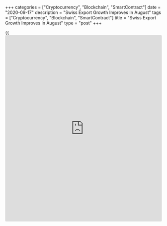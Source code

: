 +++
categories = ["Cryptocurrency", "Blockchain", "SmartContract"]
date = "2020-09-17"
description = "Swiss Export Growth Improves In August"
tags = ["Cryptocurrency", "Blockchain", "SmartContract"]
title = "Swiss Export Growth Improves In August"
type = "post"
+++

{{<iframe id="large-banner" src="https://www.bounty.group/#slide=9.0" width="100%" height="600" scrolling="no" style="border: 0px solid rgb(216, 221, 230); border-radius: 3px;">}}

Switzerland's exports rose for the third straight month in August and
surpassed the CHF 18 billion mark for the first time since March, data
from the Federal Customs Administration showed on Thursday.  
Exports increased by a real 2.9 percent month-on-month in August,
following a 2.0 percent rise in July.

Imports declined 1.3 percent monthly in August, after a 0.5 percent rise
in the previous month.

The biggest growth was seen in the exports of chemical-pharmaceutical
products in August, while their imports declined.

In nominal [terms](https://www.fintechee.com/terms/), exports rose 3.7 percent in August and imports
decreased 1.8 percent.

The trade surplus increased to CHF 3.414 billion in August from CHF
2.489 billion in the previous month.

According to the Federation of the Swiss Watch Industry, watch exports
declined 11.9 percent year-on-year in August.

In the first eight months of the year, watch exports decreased 30.5
percent year-on-year.

For comments and feedback [contact](https://www.playgroundfx.com/contact/): editorial@rtt[news](https://www.letsplayfx.com/blog/forex-news-website/).com

[Economic News][1]

 **What parts of the world are seeing the best (and worst) economic
performances lately? Click[here][2] to check out our [Econ Scorecard][2]
and find out! See up-to-the-moment [ranking](https://www.playgroundfx.com/blog/crypto-exchange-ranking/)s for the best and worst
performers in [GDP][3], [unemployment rate][4], [inflation][5] and much
more.**

   1. www.rtt[news](https://www.letsplayfx.com/blog/forex-news-website/).com/Content/EconomicNews.aspx
   2. www.rtt[news](https://www.letsplayfx.com/blog/forex-news-website/).com/economic-scorecard/world-rank/industrial-production/highest-performance.aspx
   3. www.rtt[news](https://www.letsplayfx.com/blog/forex-news-website/).com/economic-scorecard/world-rank/GDP/highest-performance.aspx
   4. www.rtt[news](https://www.letsplayfx.com/blog/forex-news-website/).com/economic-scorecard/world-rank/unemployment-rate/lowest-performance.aspx
   5. www.rtt[news](https://www.letsplayfx.com/blog/forex-news-website/).com/economic-scorecard/world-rank/CPI/highest-performance.aspx
